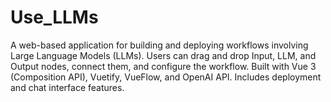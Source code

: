 # Use_LLMs
A web-based application for building and deploying workflows involving Large Language Models (LLMs). Users can drag and drop Input, LLM, and Output nodes, connect them, and configure the workflow. Built with Vue 3 (Composition API), Vuetify, VueFlow, and OpenAI API. Includes deployment and chat interface features.
